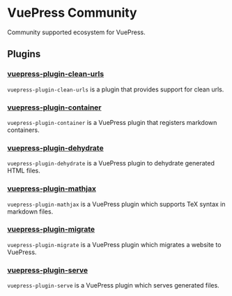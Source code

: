 # VuePress Community

Community supported ecosystem for VuePress.

## Plugins

### [vuepress-plugin-clean-urls](./plugins/clean-urls)

`vuepress-plugin-clean-urls` is a plugin that provides support for clean urls.

### [vuepress-plugin-container](./plugins/container)

`vuepress-plugin-container` is a VuePress plugin that registers markdown containers.

### [vuepress-plugin-dehydrate](./plugins/dehydrate)

`vuepress-plugin-dehydrate` is a VuePress plugin to dehydrate generated HTML files.

### [vuepress-plugin-mathjax](./plugins/mathjax)

`vuepress-plugin-mathjax` is a VuePress plugin which supports TeX syntax in markdown files.

### [vuepress-plugin-migrate](./plugins/migrate)

`vuepress-plugin-migrate` is a VuePress plugin which migrates a website to VuePress.

### [vuepress-plugin-serve](./plugins/serve)

`vuepress-plugin-serve` is a VuePress plugin which serves generated files.
